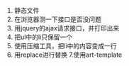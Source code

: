 1. 静态文件
2. 在浏览器测一下接口是否没问题
3. 用jquery的ajax请求接口，并打印出来
4. 把ul中的li只保留一个
5. 使用压缩工具，把li中的内容变成一行
6. 用replace进行替换
7.使用art-template